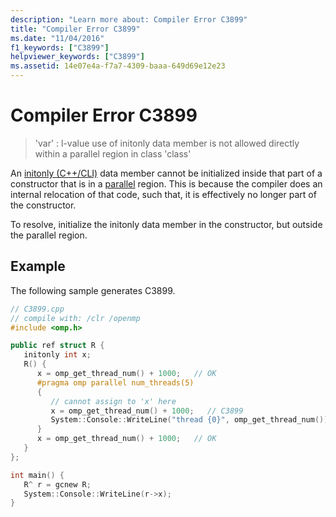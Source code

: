 ```yaml
---
description: "Learn more about: Compiler Error C3899"
title: "Compiler Error C3899"
ms.date: "11/04/2016"
f1_keywords: ["C3899"]
helpviewer_keywords: ["C3899"]
ms.assetid: 14e07e4a-f7a7-4309-baaa-649d69e12e23
---
```

# Compiler Error C3899

> 'var' : l-value use of initonly data member is not allowed directly within a parallel region in class 'class'

An [initonly (C++/CLI)](../../dotnet/initonly-cpp-cli.md) data member cannot be initialized inside that part of a constructor that is in a [parallel](../../parallel/openmp/reference/openmp-directives.md#parallel) region.  This is because the compiler does an internal relocation of that code, such that, it is effectively no longer part of the constructor.

To resolve, initialize the initonly data member in the constructor, but outside the parallel region.

## Example

The following sample generates C3899.

```cpp
// C3899.cpp
// compile with: /clr /openmp
#include <omp.h>

public ref struct R {
   initonly int x;
   R() {
      x = omp_get_thread_num() + 1000;   // OK
      #pragma omp parallel num_threads(5)
      {
         // cannot assign to 'x' here
         x = omp_get_thread_num() + 1000;   // C3899
         System::Console::WriteLine("thread {0}", omp_get_thread_num());
      }
      x = omp_get_thread_num() + 1000;   // OK
   }
};

int main() {
   R^ r = gcnew R;
   System::Console::WriteLine(r->x);
}
```
